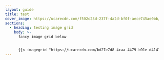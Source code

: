 ```yaml
---
layout: guide
title: test
cover_image: https://ucarecdn.com/f502c23d-237f-4a2d-bf0f-aece745ae0bb/
sections:
  - heading: testing image grid
    body: >-
      fancy image grid below


      {{< imagegrid "https://ucarecdn.com/bd27e7d8-4caa-4479-b91e-d41414c21bca/" "https://ucarecdn.com/f1dc3798-fc20-4f3c-a71c-f82c726282f9/" "https://ucarecdn.com/b2f30c8a-65c6-4f17-8e59-11362d1a59df/" >}}
---
```

